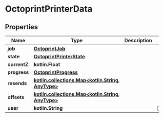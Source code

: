 
# OctoprintPrinterData

## Properties
Name | Type | Description | Notes
------------ | ------------- | ------------- | -------------
**job** | [**OctoprintJob**](OctoprintJob.md) |  | 
**state** | [**OctoprintPrinterState**](OctoprintPrinterState.md) |  | 
**currentZ** | **kotlin.Float** |  | 
**progress** | [**OctoprintProgress**](OctoprintProgress.md) |  | 
**resends** | [**kotlin.collections.Map&lt;kotlin.String, AnyType&gt;**](AnyType.md) |  | 
**offsets** | [**kotlin.collections.Map&lt;kotlin.String, AnyType&gt;**](AnyType.md) |  | 
**user** | **kotlin.String** |  |  [optional]



